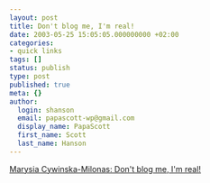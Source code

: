 ```yaml
---
layout: post
title: Don't blog me, I'm real!
date: 2003-05-25 15:05:05.000000000 +02:00
categories:
- quick links
tags: []
status: publish
type: post
published: true
meta: {}
author:
  login: shanson
  email: papascott-wp@gmail.com
  display_name: PapaScott
  first_name: Scott
  last_name: Hanson
---
```

<p><a title="Gentlemen, shut down your laptops!" href="http://jej.notatnik.net/blog/000974.html">Marysia Cywinska-Milonas: Don't blog me, I'm real!</a></p>
